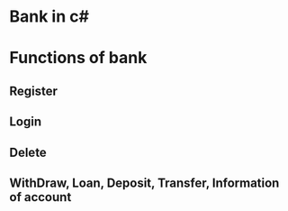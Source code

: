 # Bank in c#

# Functions of bank

## Register

## Login

## Delete

## WithDraw, Loan, Deposit, Transfer, Information of account